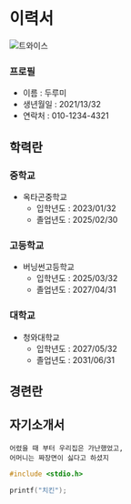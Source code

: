 # 이력서
![트와이스](https://upload.wikimedia.org/wikipedia/commons/thumb/f/f4/180717_%EC%97%B4%EB%A6%B0%EC%9D%8C%EC%95%85%ED%9A%8C_%ED%8A%B8%EC%99%80%EC%9D%B4%EC%8A%A4_02.jpg/250px-180717_%EC%97%B4%EB%A6%B0%EC%9D%8C%EC%95%85%ED%9A%8C_%ED%8A%B8%EC%99%80%EC%9D%B4%EC%8A%A4_02.jpg)
### 프로필
* 이름 : 두루미
* 생년월일 : 2021/13/32
* 연락처 : 010-1234-4321

## 학력란
### 중학교
* 옥타곤중학교
  - 입학년도 : 2023/01/32
  - 졸업년도 : 2025/02/30
  
### 고등학교
* 버닝썬고등학교
  - 입학년도 : 2025/03/32
  - 졸업년도 : 2027/04/31
  
### 대학교
* 청와대학교
  - 입학년도 : 2027/05/32
  - 졸업년도 : 2031/06/31

## 경련란


## 자기소개서
```
어렸을 때 부터 우리집은 가난했었고,
어머니는 짜장면이 싫다고 하셨지
```
```c
#include <stdio.h>

printf("치킨");
```

